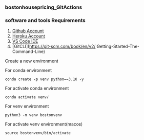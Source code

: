 ### bostonhousepricing_GitActions

### software and tools Requirements

1. [Github Account](https://github.com)
2. [Heroku Account](https://heroku.com)
3. [VS Code IDE](https://code.visualstudio.com)
4. [GitCLI](https://git-scm.com/book/en/v2/
Getting-Started-The-Command-Line)

Create a new environment

For conda environment
```
conda create -p venv python==3.10 -y
```

For activate conda environment
```
conda activate venv/
```

For venv environment
```
python3 -m venv bostonvenv
```

For activate venv environment(macos)
```
source bostonvenv/bin/activate
```